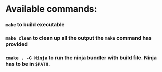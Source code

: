# Available commands:
### `make` to build executable
### `make clean` to clean up all the output the `make` command has provided
### `cmake . -G Ninja` to run the ninja bundler with build file. Ninja has to be in `$PATH`.
